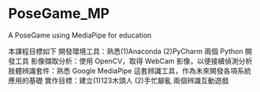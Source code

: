 # PoseGame_MP
A PoseGame using MediaPipe for education

本課程目標如下
開發環境工具：熟悉(1)Anaconda (2)PyCharm 兩個 Python 開發工具
影像擷取分析：使用 OpenCV，取得 WebCam 影像，以便接續偵測分析
肢體辨識套件：熟悉 Google MediaPipe 這套辨識工具，作為未來開發各項系統應用的基礎
實作目標：建立(1)123木頭人 (2)手忙腳亂 兩個辨識互動遊戲
